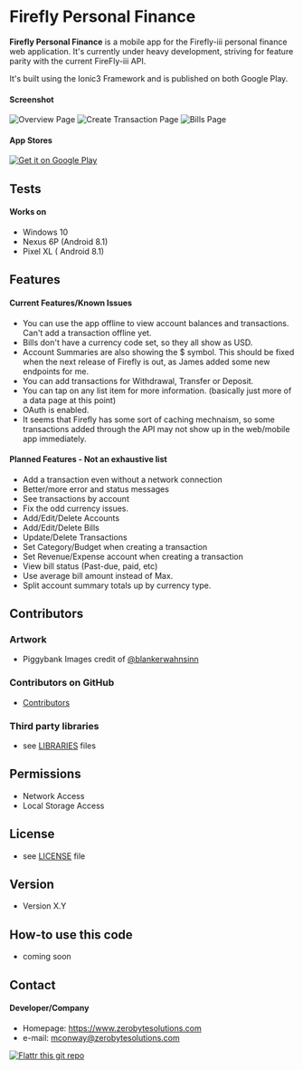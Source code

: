 Firefly Personal Finance
======
**Firefly Personal Finance** is a mobile app for the Firefly-iii personal finance web application. It's currently under heavy development, striving for feature parity with the current FireFly-iii API.

It's built using the Ionic3 Framework and is published on both Google Play.

#### Screenshot
![Overview Page](https://github.com/mconway/firefly-app/raw/development/assets/screenshots/FireflyOverview.png "Android overview")
![Create Transaction Page](https://github.com/mconway/firefly-app/raw/development/assets/screenshots/FireflyTransaction.png "Android transaction")
![Bills Page](https://github.com/mconway/firefly-app/raw/development/assets/screenshots/FireflyBills.png "Android bills")


#### App Stores
<!-- edit this image location -->
[![Get it on Google Play](https://raw.github.com/repat/README-template/master/googleplay.png)](https://play.google.com/apps/testing/com.zerobyte.firefly)

## Tests
#### Works on
* Windows 10
* Nexus 6P (Android 8.1)
* Pixel XL ( Android 8.1)

## Features
#### Current Features/Known Issues
* You can use the app offline to view account balances and transactions. Can't add a transaction offline yet.
* Bills don't have a currency code set, so they all show as USD. 
* Account Summaries are also showing the $ symbol. This should be fixed when the next release of Firefly is out, as James added some new endpoints for me.
* You can add transactions for Withdrawal, Transfer or Deposit.
* You can tap on any list item for more information. (basically just more of a data page at this point)
* OAuth is enabled.
* It seems that Firefly has some sort of caching mechnaism, so some transactions added through the API may not show up in the web/mobile app immediately.

#### Planned Features - Not an exhaustive list
* Add a transaction even without a network connection
* Better/more error and status messages
* See transactions by account
* Fix the odd currency issues.
* Add/Edit/Delete Accounts
* Add/Edit/Delete Bills
* Update/Delete Transactions
* Set Category/Budget when creating a transaction
* Set Revenue/Expense account when creating a transaction
* View bill status (Past-due, paid, etc)
* Use average bill amount instead of Max.
* Split account summary totals up by currency type.


## Contributors
### Artwork
* Piggybank Images credit of [@blankerwahnsinn](https://unsplash.com/@blankerwahnsinn)

### Contributors on GitHub
* [Contributors](https://github.com/username/appname/graphs/contributors)

### Third party libraries
* see [LIBRARIES](https://github.com/username/appname/blob/master/LIBRARIES.md) files

## Permissions
* Network Access
* Local Storage Access

## License 
* see [LICENSE](https://github.com/username/appname/blob/master/LICENSE.md) file

## Version 
* Version X.Y

## How-to use this code
* coming soon

## Contact
#### Developer/Company
* Homepage: https://www.zerobytesolutions.com
* e-mail: mconway@zerobytesolutions.com

[![Flattr this git repo](http://api.flattr.com/button/flattr-badge-large.png)](https://flattr.com/submit/auto?user_id=username&url=https://github.com/username/appname&title=appname&language=&tags=github&category=software) 